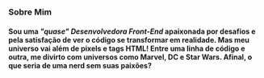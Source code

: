 ### Sobre Mim
#### Sou uma _"quase" Desenvolvedora Front-End_ apaixonada por desafios e pela satisfação de ver o código se transformar em realidade. Mas meu universo vai além de pixels e tags HTML! Entre uma linha de código e outra, me divirto com universos como Marvel, DC e Star Wars. Afinal, o que seria de uma nerd sem suas paixões? 

